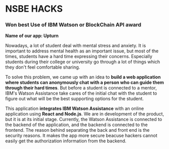 # NSBE HACKS

### **Won best Use of IBM Watson or BlockChain API award**
**Name of our app: Upturn**

Nowadays, a lot of student deal with mental stress and anxiety. It is important to address mental health as an important issue, but most of the times, students have a hard time expressing their concerns. Especially students during their college or university go through a lot of things which they don't feel comfortable sharing. 

To solve this problem, we came up with an idea to **build a web application where students can anonymously chat with a person who can guide them through their hard times**. But before a student is connected to a mentor, IBM's Watson Assistance take cares of the initial chat with the student to figure out what will be the best supporting options for the student.

This application **integrates IBM Watson Assistance** with an online application using **React and Node.js**. We are in development of the product, but it is at its initial stage. Currently, the Watson Assistance is connected to the backend of the application, and the backend is connected to the frontend. The reason behind separating the back and front end is the security reasons. It makes the app more secure beacuse hackers cannot easily get the authorization information from the backend.



